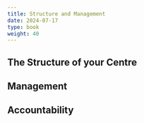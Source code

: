 ```yaml
---
title: Structure and Management
date: 2024-07-17
type: book
weight: 40
---
```


## The Structure of your Centre

## Management

## Accountability
